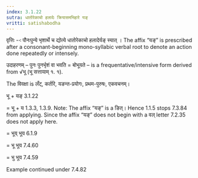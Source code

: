 ```yaml
---
index: 3.1.22
sutra: धातोरेकाचो हलादेः क्रियासमभिहारे यङ्
vritti: satishabodha
---
```



वृत्तिः --ः पौनःपुन्ये भृशार्थे च द्योत्ये धातोरेकाचो हलादेर्यङ् स्यात् । The affix “यङ्” is prescribed after a consonant-beginning mono-syllabic verbal root to denote an action done repeatedly or intensely.


उदाहरणम् – पुनः पुनर्भृशं वा भवति = बोभूयते – is a frequentative/intensive form derived from √भू (भू सत्तायाम् १. १).


The विवक्षा is लँट्, कर्तरि, यङन्त-प्रयोगः, प्रथम-पुरुषः, एकवचनम्।

भू + यङ् 3.1.22

= भू + य 1.3.3, 1.3.9. Note: The affix “यङ्” is a ङित्। Hence 1.1.5 stops 7.3.84 from applying. Since the affix “यङ्” does not begin with a वल् letter 7.2.35 does not apply here.

= भूय् भूय 6.1.9

= भू भूय 7.4.60

= भु भूय 7.4.59


Example continued under 7.4.82

